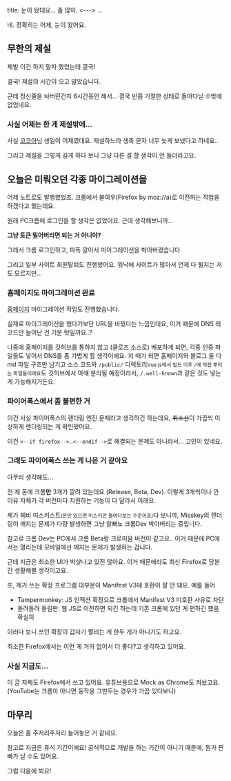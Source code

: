 title: 눈이 왔대요... 좀 많이.
<--->
...

네. 정확히는 어제, 눈이 왔어요.

## 무한의 제설
제발 이건 하지 말자 했었는데 결국!

결국! 제설의 시간이 오고 말았습니다.

근데 정신줄을 놔버린건지 6시간동안 해서...
결국 반쯤 기절한 상태로 돌아다닐 수밖에 없었네요.

### 사실 어제는 한 게 제설밖에...
사실 [코코아](https://hoto.moe/@cocoa "@cocoa@hoto.moe")님 생일이 어제였대요.
제설하느라 생축 문자 너무 늦게 보냈다고 하네요..

그리고 제설을 그렇게 길게 하다 보니 그냥 다른 걸 할 생각이 안 들더라고요.

## 오늘은 미뤄오던 각종 마이그레이션을
어제 노트로도 발행했었죠.
크롬에서 불여우(Firefox by <plain>moz://a</plain>)로 이전하는 작업을 하겠다고 했는데요.

원래 PC크롬에 로그인을 할 생각은 없었어요.
근데 생각해보니까...

**그냥 토큰 밀어버리면 되는 거 아니야?**

그래서 크롬 로그인하고, 파폭 깔아서 마이그레이션을 박아버렸습니다.

그리고 일부 사이트 회원탈퇴도 진행했어요. 워낙에 사이트가 많아서 언제 다 될지는 저도 모르지만...

### 홈페이지도 마이그레이션 완료
[홈페이지](https://www.hotoras.kr "home.hotoras.kr -> @.hotoras.kr") 마이그레이션 작업도 진행했습니다.

실제로 마이그레이션을 했다기보단 URL을 바꿨다는 느낌인데요,
이거 때문에 DNS 레코드만 늘어난 건 기분 탓일까요..?

나중에 홈페이지를 깃허브를 통하지 않고 (클로즈 소스로) 배포하게 되면,
각종 인증 파일들도 넣어서 DNS를 좀 가볍게 할 생각이에요.
저 때가 되면 홈페이지와 블로그 둘 다 md 파일 구조만 남기고 소스 코드와 `/public/` 디렉토리<small>Vue.js에서 빌드 이후 <code>/</code>에 직접 뿌리는 파일들이에요</small>도 깃허브에서 아얘 분리될 예정이라서,
`/.well-known`과 같은 것도 넣는 게 가능해지거든요.

### 파이어폭스에서 좀 불편한 거
이건 사실 파이어폭스의 렌더링 엔진 문제라고 생각하긴 하는데요,
~~취소선~~이 가끔씩 이상하게 렌더링되는 게 확인됐어요.

이건 `<--if firefox-->`..`<--endif-->`로 해결되는 문제도 아니라서... 고민이 있네요.

### 그래도 파이어폭스 쓰는 게 나은 거 같아요
아무리 생각해도...

전 제 폰에 크롬**만** 3개가 깔려 있는데요 (Release, Beta, Dev).
이렇게 3개씩이나 깐 이유 자체가 각 버전마다 지원하는 기능이 다 달라서 이래요.

제가 헤비 미스키스트<small>(폰만 있으면 미스키만 들여다보는 수준이죠)</small>다 보니까,
Misskey의 렌더링이 깨지는 문제가 다량 발생하면 그냥 알빠노 크롬Dev 박아버리는 중입니다.

참고로 크롬 Dev는 PC에서 크롬 Beta랑 크로미움 버전이 같고요.. 이거 때문에 PC에서는 열리는데 모바일에선 깨지는 문제가 발생하는 겁니다.

근데 지금은 최소한 UI가 박살나고 있진 않아요.
이거 때문에라도 최신 Firefox로 당분간 생활해볼 생각이고요.

또, 제가 쓰는 확장 프로그램 대부분이 Manifest V3에 호환이 잘 안 돼요.
예를 들어
- Tampermonkey: JS 인젝션 확장으로 크롬에서 Manifest V3 미호환 사유로 차단
- 돌려돌려 돌림판: 웹 JS로 이전하면 되긴 하는데 기존 크롬에 있던 게 편하긴 했음 확실히

이러다 보니 쓰던 확장이 갑자기 짤리는 게 한두 개가 아니기도 하고요.

최소한 Firefox에서는 이런 게 거의 없어서 더 좋다?고 생각하고 있어요.

### 사실 지금도...
이 글 자체도 Firefox에서 쓰고 있어요. 유튜브용으로 Mock as Chrome도 켜놨고요.
(YouTube는 크롬이 아니면 동작을 그만두는 경우가 가끔 있다보니)

## 마무리
오늘은 좀 주저리주저리 늘어놓은 거 같네요.

참고로 지금은 휴식 기간이에요!
공식적으로 개발을 하는 기간이 아니기 때문에, 뭔가 찐빠가 날 수도 있어요.

그럼 다음에 뵈요!